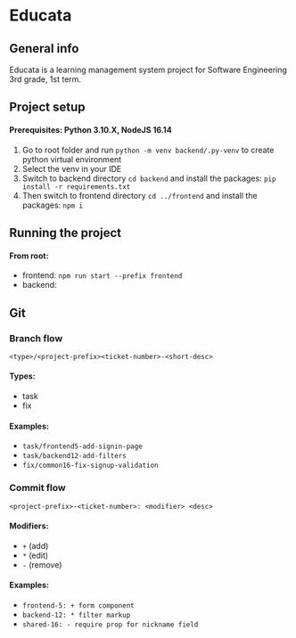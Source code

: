 # Educata
## General info 
Educata is a learning management system project for Software Engineering 3rd grade, 1st term.

## Project setup

#### Prerequisites: **Python 3.10.X, NodeJS 16.14**

1. Go to root folder and run `python -m venv backend/.py-venv` to create python virtual environment
2. Select the venv in your IDE
3. Switch to backend directory `cd backend` and install the packages: `pip install -r requirements.txt`
4. Then switch to frontend directory `cd ../frontend` and install the packages: `npm i`

## Running the project

#### From root:

- frontend: `npm run start --prefix frontend`
- backend: 

## Git
### Branch flow

```
<type>/<project-prefix><ticket-number>-<short-desc>
```

#### Types:

- task
- fix

#### Examples:

- `task/frontend5-add-signin-page`
- `task/backend12-add-filters`
- `fix/common16-fix-signup-validation`

### Commit flow

```
<project-prefix>-<ticket-number>: <modifier> <desc>
```

#### Modifiers:

- `+` (add)
- `*` (edit)
- `-` (remove)

#### Examples:

- `frontend-5: + form component`
- `backend-12: * filter markup`
- `shared-16: - require prop for nickname field`
